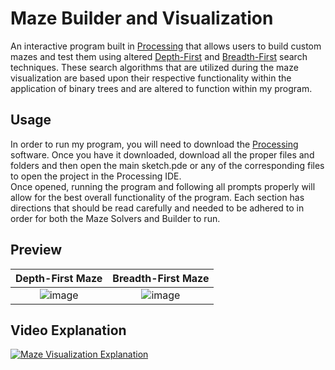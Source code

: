 # Maze Builder and Visualization

An interactive program built in [Processing](https://processing.org/) that allows users to build custom mazes and test them using altered [Depth-First](https://en.wikipedia.org/wiki/Depth-first_search) and [Breadth-First](https://en.wikipedia.org/wiki/Breadth-first_search) search techniques. These search algorithms that are utilized during the maze visualization are based upon their respective functionality within the application of binary trees and are altered to function within my program.

## Usage
In order to run my program, you will need to download the [Processing](https://processing.org/) software. Once you have it downloaded, download all the proper files and folders and then open the main sketch.pde or any of the corresponding files to open the project in the Processing IDE.\
Once opened, running the program and following all prompts properly will allow for the best overall functionality of the program. Each section has directions that should be read carefully and needed to be adhered to in order for both the Maze Solvers and Builder to run.

## Preview
Depth-First Maze           | Breadth-First Maze
:-------------------------:|:-------------------------:
![image](https://github.com/BoomD3v/maze-visualization/assets/44856757/10ab0043-8a94-43ce-9e2c-b20d47698bfc)  |  ![image](https://github.com/BoomD3v/maze-visualization/assets/44856757/f0d4053c-18e6-465c-a8ce-ed28658218ce)

## Video Explanation
[![Maze Visualization Explanation](https://img.youtube.com/vi/VIDEO_ID/0.jpg)](https://www.youtube.com/watch?v=VIDEO_ID)
